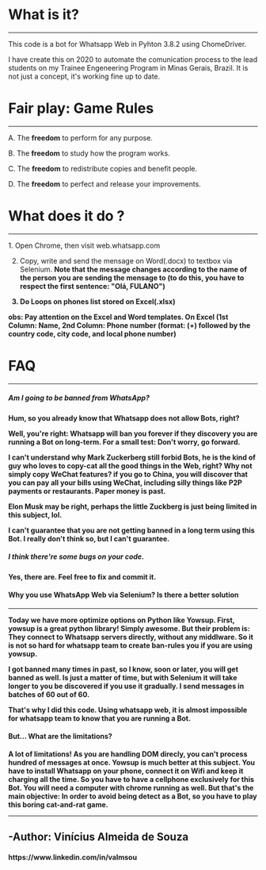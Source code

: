 <h1>What is it?</h1>
  <hr>
  
This code is a bot for Whatsapp Web in Pyhton 3.8.2 using ChomeDriver.

I have create this on 2020 to automate the comunication process to the lead students on my Trainee Engeneering Program in Minas Gerais, Brazil. It is not just a concept, it's working fine up to date.

<h1>Fair play: Game Rules</h1>
<hr>

A. The <b>freedom</b> to perform for any purpose.</n>

B. The <b>freedom</b> to study how the program works.</n>

C. The <b>freedom</b> to redistribute copies and benefit people.</n>

D. The <b>freedom</b> to perfect and release your improvements.</n>


<h1>What does it do ?</h1>
<hr>
1. Open Chrome, then visit web.whatsapp.com</n>

2. Copy, write and send the mensage on Word(.docx) to textbox via Selenium. <b>Note that the message changes according to the name of the person you are sending the mensage to<b> (to do this, you have to respect the first sentence: "Olá, FULANO")</n>

3. Do Loops on phones list stored on Excel(.xlsx)</n>

obs: Pay attention on the Excel and Word templates. On Excel (1st Column: Name, 2nd Column: Phone number (format:  (+) followed by the country code, city code, and local phone number)    

<h1>FAQ</h1>
<hr>
<h5>Am I going to be banned from WhatsApp?</h5>
Hum, so you already know that Whatsapp does not allow Bots, right?

Well, you're right: Whatsapp will ban you forever if they discovery you are running a Bot on long-term. For a small test: Don't worry, go forward.

I can't understand why Mark Zuckerberg still forbid Bots, he is the kind of guy who loves to copy-cat all the good things in the Web, right? Why not simply copy WeChat features? if you go to China, you will discover that you can pay all your bills using WeChat, including silly things like P2P payments or restaurants. Paper money is past.

Elon Musk may be right, perhaps the little Zuckberg is just being limited in this subject, lol.

I can't guarantee that you are not getting banned in a long term using this Bot. I really don't think so, but I can't guarantee.

<h5>I think there're some bugs on your code.</h5>
Yes, there are.
Feel free to fix and commit it.


<h4>Why you use WhatsApp Web via Selenium? Is there a better solution</h4>
<hr>
Today we have more optimize options on Python like Yowsup.
First, yowsup is a great python library! Simply awesome.
But their problem is: They connect to Whatsapp servers directly, without any middlware. So it is not so hard for whatsapp team to create ban-rules you if you are using yowsup.

I got banned many times in past, so I know, soon or later, you will get banned as well. Is just a matter of time, but with Selenium it will take longer to you be discovered if you use it gradually. I send messages in batches of 60 out of 60. 

That's why I did this code. Using whatsapp web, it is almost impossible for whatsapp team to know that you are running a Bot.

<h4>But... What are the limitations?</h4>
A lot of limitations!
As you are handling DOM direcly, you can't process hundred of messages at once. Yowsup is much better at this subject.
You have to install Whatsapp on your phone, connect it on Wifi and keep it charging all the time. So you have to have a cellphone exclusively for this Bot. You will need a computer with chrome running as well. But that's the main objective: In order to avoid being detect as a Bot, so you have to play this boring cat-and-rat game.
 

<hr>
<h2>-Author: Vinícius Almeida de Souza</h2> 
  <h4>https://www.linkedin.com/in/valmsou</h4>
  
